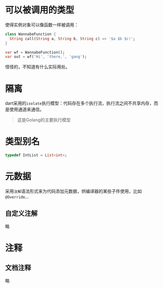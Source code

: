 # 可以被调用的类型

使得实例对象可以像函数一样被调用：

```dart
class WannabeFunction {
  String call(String a, String b, String c) => '$a $b $c!';
}

var wf = WannabeFunction();
var out = wf('Hi', 'there,', 'gang');
```

怪怪的，不知道有什么实际用处。

# 隔离

dart采用的`isolate`执行模型：代码存在多个执行流，执行流之间不共享内存，而是使用通道来通信。

> 这是Golang的主要执行模型

# 类型别名

```dart
typedef IntList = List<int>;
```

# 元数据

采用`注解`语法形式来为代码添加元数据，供编译器的某些子件使用，比如`@Override`...

## 自定义注解

略

# 注释

## 文档注释

略

